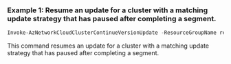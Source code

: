 ### Example 1: Resume an update for a cluster with a matching update strategy that has paused after completing a segment.
```powershell
Invoke-AzNetworkCloudClusterContinueVersionUpdate -ResourceGroupName resourceGroupName -ClusterName clusterName -SubscriptionId subscriptionId -MachineGroupTargetingMode "AlphaByRack"  
```

This command resumes an update for a cluster with a matching update strategy that has paused after completing a segment.